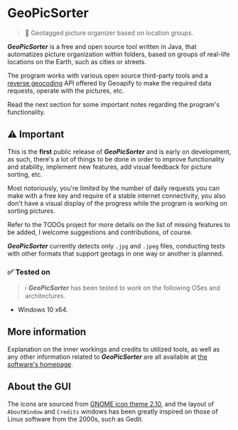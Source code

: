 # GeoPicSorter
> :round_pushpin: Geotagged picture organizer based on location groups.

***GeoPicSorter*** is a free and open source tool written in Java, that automatizes picture organization within folders, based on groups of real-life locations on the Earth, such as cities or streets.

The program works with various open source third-party tools and a [reverse geocoding](https://en.wikipedia.org/wiki/Reverse_geocoding) API offered by Geoapify to make the required data requests, operate with the pictures, etc.

Read the next section for some important notes regarding the program's functionality.

## :warning: Important
This is the **first** public release of ***GeoPicSorter*** and is early on development, as such, there's a lot of things to be done in order to improve functionality and stability, implement new features, add visual feedback for picture sorting, etc.

Most notoriously, you're limited by the number of daily requests you can make with a free key and require of a stable internet connectivity, you also don't have a visual display of the progress while the program is working on sorting pictures.

Refer to the TODOs project for more details on the list of missing features to be added, I welcome suggestions and contributions, of course.

***GeoPicSorter*** currently detects only `.jpg` and `.jpeg` files, conducting tests with other formats that support geotags in one way or another is planned.

### :white_check_mark: Tested on
> :information_source: ***GeoPicSorter*** has been tested to work on the following OSes and architectures.

* Windows 10 x64.

## More information

Explanation on the inner workings and credits to utilized tools, as well as any other information related to ***GeoPicSorter*** are all available at [the software's homepage](https://af-a1997.github.io/pages/programs/GeoPicSorter).

## About the GUI

The icons are sourced from [GNOME icon theme 2.10](https://download.gnome.org/sources/gnome-icon-theme/2.10/), and the layout of `AboutWindow` and `Credits` windows has been greatly inspired on those of Linux software from the 2000s, such as Gedit.